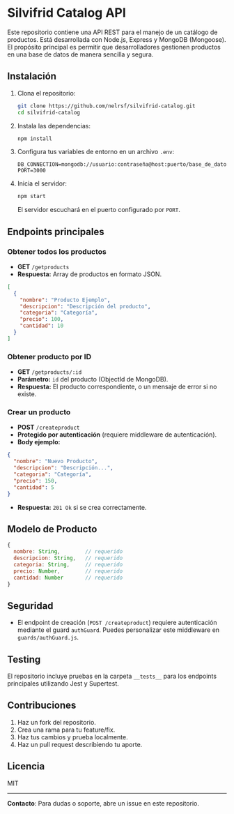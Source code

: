 # Silvifrid Catalog API

Este repositorio contiene una API REST para el manejo de un catálogo de productos. Está desarrollada con Node.js, Express y MongoDB (Mongoose). El propósito principal es permitir que desarrolladores gestionen productos en una base de datos de manera sencilla y segura.

## Instalación

1. Clona el repositorio:
   ```bash
   git clone https://github.com/nelrsf/silvifrid-catalog.git
   cd silvifrid-catalog
   ```

2. Instala las dependencias:
   ```bash
   npm install
   ```

3. Configura tus variables de entorno en un archivo `.env`:
   ```
   DB_CONNECTION=mongodb://usuario:contraseña@host:puerto/base_de_datos
   PORT=3000
   ```

4. Inicia el servidor:
   ```bash
   npm start
   ```
   El servidor escuchará en el puerto configurado por `PORT`.

## Endpoints principales

### Obtener todos los productos

- **GET** `/getproducts`
- **Respuesta:** Array de productos en formato JSON.

```json
[
  {
    "nombre": "Producto Ejemplo",
    "descripcion": "Descripción del producto",
    "categoria": "Categoría",
    "precio": 100,
    "cantidad": 10
  }
]
```

### Obtener producto por ID

- **GET** `/getproducts/:id`
- **Parámetro:** `id` del producto (ObjectId de MongoDB).
- **Respuesta:** El producto correspondiente, o un mensaje de error si no existe.

### Crear un producto

- **POST** `/createproduct`
- **Protegido por autenticación** (requiere middleware de autenticación).
- **Body ejemplo:**
```json
{
  "nombre": "Nuevo Producto",
  "descripcion": "Descripción...",
  "categoria": "Categoría",
  "precio": 150,
  "cantidad": 5
}
```
- **Respuesta:** `201 Ok` si se crea correctamente.

## Modelo de Producto

```js
{
  nombre: String,        // requerido
  descripcion: String,   // requerido
  categoria: String,     // requerido
  precio: Number,        // requerido
  cantidad: Number       // requerido
}
```

## Seguridad

- El endpoint de creación (`POST /createproduct`) requiere autenticación mediante el guard `authGuard`. Puedes personalizar este middleware en `guards/authGuard.js`.

## Testing

El repositorio incluye pruebas en la carpeta `__tests__` para los endpoints principales utilizando Jest y Supertest.

## Contribuciones

1. Haz un fork del repositorio.
2. Crea una rama para tu feature/fix.
3. Haz tus cambios y prueba localmente.
4. Haz un pull request describiendo tu aporte.

## Licencia

MIT

---

**Contacto**: Para dudas o soporte, abre un issue en este repositorio.
